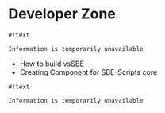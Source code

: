 # Developer Zone #

```
#!text

Information is temporarily unavailable
```

* How to build vsSBE
* Creating Component for SBE-Scripts core

```
#!text

Information is temporarily unavailable
```